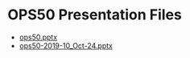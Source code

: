 <!--
This is a machine generated file, and should not be edited, as it will be overwritten with future updates.
-->

# OPS50 Presentation Files

- [ops50.pptx](http://cdn.tailwindtraders.com/assets/ops/ops50/ops50.pptx)
- [ops50-2019-10_Oct-24.pptx](http://cdn.tailwindtraders.com/assets/ops/ops50/ops50-2019-10_Oct-24.pptx)


